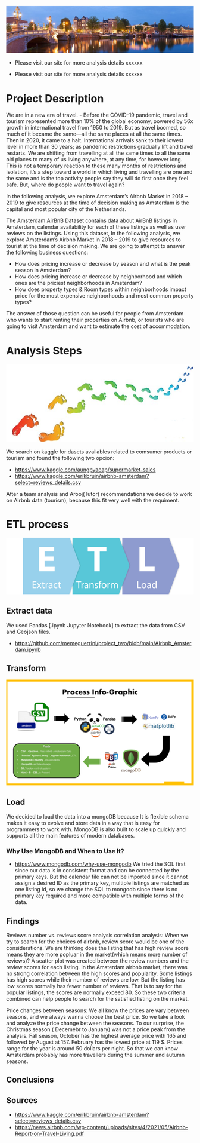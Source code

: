 
![](Images/Amsterdam_.jpg)

* Please visit our site for more analysis details xxxxxx

* Please visit our site for more analysis details xxxxxx

# Project Description
We are in a new era of travel. - Before the COVID-19 pandemic, travel and tourism represented more than 10% of the global economy, powered by 56x growth in international travel from 1950 to 2019. But as travel boomed, so much of it became the same—all the same places at all the same times. Then in 2020, it came to a halt. International arrivals sank to their lowest level in more than 30 years; as pandemic restrictions gradually lift and travel restarts. We are shifting from travelling at all the same times to all the same old places to many of us living anywhere, at any time, for however long. This is not a temporary reaction to these many months of restrictions and isolation, it’s a step toward a world in which living and travelling are one and the same and is the top activity people say they will do first once they feel safe. But, where do people want to travel again?

In the following analysis, we explore Amsterdam’s Airbnb Market in 2018 – 2019 to give resources at the time of decision making as Amsterdam is the capital and most popular city of the Netherlands.

The Amsterdam AirBnB Dataset contains data about AirBnB listings in Amsterdam, calendar availability for each of these listings as well as user reviews on the listings. Using this dataset, In the following analysis, we explore Amsterdam’s Airbnb Market in 2018 – 2019 to give resources to tourist at the time of decision making. We are going to attempt to answer the following business questions:

* How does pricing increase or decrease by season and what is the peak season in Amsterdam?
* How does pricing increase or decrease by neighborhood and which ones are the priciest neighborhoods in Amsterdam?
* How does property types & Room types within neighborhoods impact price for the most expensive neighborhoods and most common property types?

The answer of those question can be useful for people from Amsterdam who wants to start renting their properties on Airbnb, or tourists who are going to visit Amsterdam and want to estimate the cost of accommodation.

# Analysis Steps
![](Images/steps.png)

We search on kaggle for dasets availables related to comsumer products or tourism and found the following two opcion: 

 * https://www.kaggle.com/aungpyaeap/supermarket-sales
 * https://www.kaggle.com/erikbruin/airbnb-amsterdam?select=reviews_details.csv

After a team analysis and Arooj(Tutor) recommendations we decide to work on Airbnb data (tourism), because this fit very well with the requiment.

# ETL process
![](Images/ETL.png)


## Extract data
We used Pandas [.ipynb Jupyter Notebook] to extract the data from CSV and Geojson files.

 * https://github.com/memeguerrini/project_two/blob/main/Airbnb_Amsterdam.ipynb


## Transform
![](Images/Infographic.png)


## Load
We decided to load the data into a mongoDB because It is flexible schema makes it easy to evolve and store data in a way that is easy for programmers to work with. MongoDB is also built to scale up quickly and supports all the main features of modern databases. 

### Why Use MongoDB and When to Use It?
* https://www.mongodb.com/why-use-mongodb
We tried the SQL first since our data is in consistent format and can be connected by the primary keys. But the calendar file can not be imported since it cannot assign a desired ID as the primary key, multiple listings are matched as one listing id, so we change the SQL to mongodb since there is no primary key required and more compatible with multiple forms of the data. 

## Findings
Reviews number vs. reviews score analysis correlation analysis: 
When we try to search for the choices of airbnb, review score would be one of the considerations. We are thinking does the listing that has high review score means they are more popluar in the market(which means more number of reviews)? 
A scatter plot was created between the review numbers and the review scores for each listing. In the Amsterdam airbnb market, there was no strong correlation between the high scores and popularity. Some listings has high scores while their number of reviews are low.
But the listing has low scores normally has fewer number of reviews. That is to say for the popular listings, the scores are normally exceed 80. So these two criteria combined can help people to search for the satisfied listing on the market.

Price changes between seasons:
We all know the prices are vary between seasons, and we always wanna choose the best price. So we take a look and analyze the price change between the seasons. To our surprise, the Christmas season ( Decemebr to January) was not a price peak from the analysis. Fall season, October has the highest average price with 165 and followed by August at 157. February has the lowest price at 119 $. Prices range for the year is around 50 dollars per night. So that we can know Amsterdam probably has more travellers during the summer and autumn seasons.



## Conclusions


## Sources

* https://www.kaggle.com/erikbruin/airbnb-amsterdam?select=reviews_details.csv
* https://news.airbnb.com/wp-content/uploads/sites/4/2021/05/Airbnb-Report-on-Travel-Living.pdf
